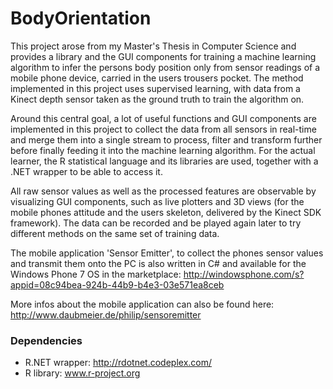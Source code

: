 BodyOrientation
===============

This project arose from my Master's Thesis in Computer Science and provides a 
library and the GUI components for training a machine learning algorithm to infer
the persons body position only from sensor readings of a mobile phone device, carried 
in the users trousers pocket. The method implemented in this project uses supervised learning, 
with data from a Kinect depth sensor taken as the ground truth to train the algorithm on.

Around this central goal, a lot of useful functions and GUI components are implemented
in this project to collect the data from all sensors in real-time and merge them into
a single stream to process, filter and transform further before finally feeding it into
the machine learning algorithm. For the actual learner, the R statistical language and
its libraries are used, together with a .NET wrapper to be able to access it.

All raw sensor values as well as the processed features are observable by visualizing
GUI components, such as live plotters and 3D views (for the mobile phones attitude and
the users skeleton, delivered by the Kinect SDK framework). The data can be recorded
and be played again later to try different methods on the same set of training data.

The mobile application 'Sensor Emitter', to collect the phones sensor values and transmit 
them onto the PC is also written in C# and available for the Windows Phone 7 OS in the marketplace:
http://windowsphone.com/s?appid=08c94bea-924b-44b9-b4e3-03e571ea8ceb

More infos about the mobile application can also be found here:
http://www.daubmeier.de/philip/sensoremitter

### Dependencies
  * R.NET wrapper: http://rdotnet.codeplex.com/
  * R library: www.r-project.org